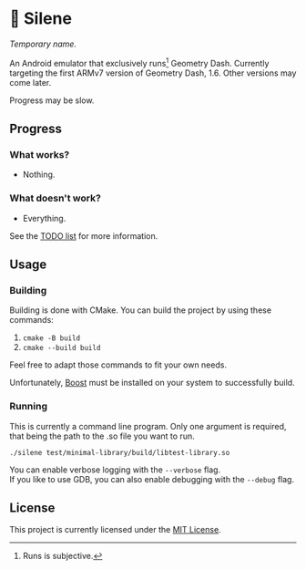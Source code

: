 # 🌸 Silene
*Temporary name.*

An Android emulator that exclusively runs[^1] Geometry Dash.
Currently targeting the first ARMv7 version of Geometry Dash, 1.6. Other versions may come later.

Progress may be slow.

[^1]: Runs is subjective.

## Progress

### What works?

- Nothing.

### What doesn't work?

- Everything.

See the [TODO list](./TODO.md) for more information.

## Usage

### Building

Building is done with CMake. You can build the project by using these commands:

1. `cmake -B build`
2. `cmake --build build`

Feel free to adapt those commands to fit your own needs.

Unfortunately, [Boost](https://www.boost.org/) must be installed on your system to successfully build.

### Running

This is currently a command line program. Only one argument is required, that being the path to the .so file you want to run.

`./silene test/minimal-library/build/libtest-library.so`

You can enable verbose logging with the `--verbose` flag.  
If you like to use GDB, you can also enable debugging with the `--debug` flag.

## License

This project is currently licensed under the [MIT License](./LICENSE.txt).
